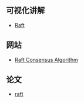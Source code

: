 ## 可视化讲解

- [Raft](http://thesecretlivesofdata.com/raft/)

## 网站

- [Raft Consensus Algorithm](https://raft.github.io/)

## 论文

- [raft](raft.pdf)